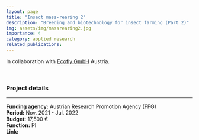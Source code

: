 ```yaml
---
layout: page
title: "Insect mass-rearing 2"
description: "Breeding and biotechnology for insect farming (Part 2)"
img: assets/img/massrearing2.jpg
importance: 4
category: applied research
related_publications: 
---
```


In collaboration with [Ecofly GmbH](https://www.ecofly.at/de) Austria.  

<br>

### **Project details**

***
**Funding agency:** Austrian Research Promotion Agency (FFG)  
**Period:** Nov. 2021 - Jul. 2022  
**Budget:**  17,500 €  
**Function:** PI  
**Link:**
